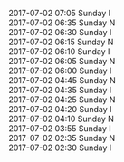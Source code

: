 2017-07-02 07:05 Sunday  I  
2017-07-02 06:35 Sunday  N  
2017-07-02 06:30 Sunday  I  
2017-07-02 06:15 Sunday  N  
2017-07-02 06:10 Sunday  I  
2017-07-02 06:05 Sunday  N  
2017-07-02 06:00 Sunday  I  
2017-07-02 04:45 Sunday  N  
2017-07-02 04:35 Sunday  I  
2017-07-02 04:25 Sunday  N  
2017-07-02 04:20 Sunday  I  
2017-07-02 04:10 Sunday  N  
2017-07-02 03:55 Sunday  I  
2017-07-02 02:35 Sunday  N  
2017-07-02 02:30 Sunday  I  
